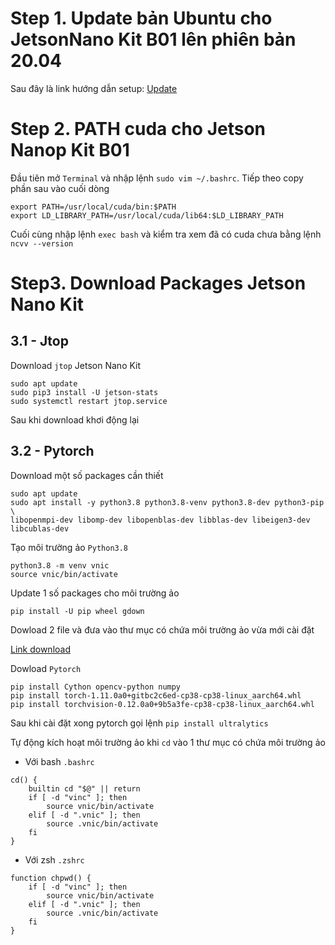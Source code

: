 # Step 1. Update bản Ubuntu cho JetsonNano Kit B01 lên phiên bản 20.04

Sau đây là link hướng dẫn setup: [Update](https://qengineering.eu/install-ubuntu-20.04-on-jetson-nano.html)

# Step 2. PATH cuda cho Jetson Nanop Kit B01

Đầu tiên mở `Terminal` và nhập lệnh `sudo vim ~/.bashrc`. Tiếp theo copy phần sau vào cuối dòng 

```
export PATH=/usr/local/cuda/bin:$PATH
export LD_LIBRARY_PATH=/usr/local/cuda/lib64:$LD_LIBRARY_PATH
```
Cuối cùng nhập lệnh `exec bash` và kiểm tra xem đã có cuda chưa bằng lệnh `ncvv --version`

# Step3. Download Packages Jetson Nano Kit

## 3.1 - Jtop
Download `jtop` Jetson Nano Kit 
```
sudo apt update
sudo pip3 install -U jetson-stats
sudo systemctl restart jtop.service   
```

Sau khi download khơi động lại

## 3.2 - Pytorch

Download một số packages cần thiết
```
sudo apt update
sudo apt install -y python3.8 python3.8-venv python3.8-dev python3-pip \
libopenmpi-dev libomp-dev libopenblas-dev libblas-dev libeigen3-dev libcublas-dev
```

Tạo môi trường ảo `Python3.8`
```
python3.8 -m venv vnic
source vnic/bin/activate
```

Update 1 số packages cho môi trường ảo
```
pip install -U pip wheel gdown
```
Dowload 2 file và đưa vào thư mục có chứa môi trường ảo vừa mới cài đặt 

[Link download](https://drive.google.com/drive/folders/1zlvJ7xYmXTC3D-1JwzFo_3FsEH-eEUYU?usp=sharing)

Dowload `Pytorch`
```
pip install Cython opencv-python numpy
pip install torch-1.11.0a0+gitbc2c6ed-cp38-cp38-linux_aarch64.whl
pip install torchvision-0.12.0a0+9b5a3fe-cp38-cp38-linux_aarch64.whl
```
Sau khi cài đặt xong pytorch gọi lệnh `pip install ultralytics`

Tự động kích hoạt môi trường ảo khi `cd` vào 1 thư mục có chứa môi trường ảo

- Với bash `.bashrc`
```
cd() {
    builtin cd "$@" || return
    if [ -d "vinc" ]; then
        source vnic/bin/activate
    elif [ -d ".vnic" ]; then
        source .vnic/bin/activate
    fi
}
```

- Với zsh `.zshrc`
```
function chpwd() {
    if [ -d "vinc" ]; then
        source vnic/bin/activate
    elif [ -d ".vnic" ]; then
        source .vnic/bin/activate
    fi
}

```
